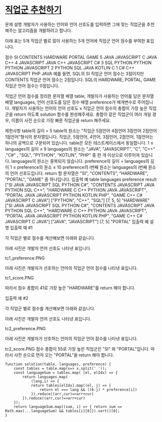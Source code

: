# [직업군 추천하기](https://programmers.co.kr/learn/courses/30/lessons/84325?language=javascript)
문제 설명
개발자가 사용하는 언어와 언어 선호도를 입력하면 그에 맞는 직업군을 추천해주는 알고리즘을 개발하려고 합니다.

아래 표는 5개 직업군 별로 많이 사용하는 5개 언어에 직업군 언어 점수를 부여한 표입니다.

점수	SI	CONTENTS	HARDWARE	PORTAL	GAME
5	JAVA	JAVASCRIPT	C	JAVA	C++
4	JAVASCRIPT	JAVA	C++	JAVASCRIPT	C#
3	SQL	PYTHON	PYTHON	PYTHON	JAVASCRIPT
2	PYTHON	SQL	JAVA	KOTLIN	C
1	C#	C++	JAVASCRIPT	PHP	JAVA
예를 들면, SQL의 SI 직업군 언어 점수는 3점이지만 CONTENTS 직업군 언어 점수는 2점입니다. SQL의 HARDWARE, PORTAL, GAME 직업군 언어 점수는 0점입니다.

직업군 언어 점수를 정리한 문자열 배열 table, 개발자가 사용하는 언어를 담은 문자열 배열 languages, 언어 선호도를 담은 정수 배열 preference가 매개변수로 주어집니다. 개발자가 사용하는 언어의 언어 선호도 x 직업군 언어 점수의 총합이 가장 높은 직업군을 return 하도록 solution 함수를 완성해주세요. 총합이 같은 직업군이 여러 개일 경우, 이름이 사전 순으로 가장 빠른 직업군을 return 해주세요.

제한사항
table의 길이 = 5
table의 원소는 "직업군 5점언어 4점언어 3점언어 2점언어 1점언어"형식의 문자열입니다. 직업군, 5점언어, 4언어, 3점언어, 2점언어, 1점언어는 하나의 공백으로 구분되어 있습니다.
table은 모든 테스트케이스에서 동일합니다.
1 ≤ languages의 길이 ≤ 9
languages의 원소는 "JAVA", "JAVASCRIPT", "C", "C++" ,"C#" , "SQL", "PYTHON", "KOTLIN", "PHP" 중 한 개 이상으로 이루어져 있습니다.
languages의 원소는 중복되지 않습니다.
preference의 길이 = languages의 길이
1 ≤ preference의 원소 ≤ 10
preference의 i번째 원소는 languages의 i번째 원소의 언어 선호도입니다.
return 할 문자열은 "SI", "CONTENTS", "HARDWARE", "PORTAL", "GAME" 중 하나입니다.
입출력 예
table	languages	preference	result
["SI JAVA JAVASCRIPT SQL PYTHON C#", "CONTENTS JAVASCRIPT JAVA PYTHON SQL C++", "HARDWARE C C++ PYTHON JAVA JAVASCRIPT", "PORTAL JAVA JAVASCRIPT PYTHON KOTLIN PHP", "GAME C++ C# JAVASCRIPT C JAVA"]	["PYTHON", "C++", "SQL"]	[7, 5, 5]	"HARDWARE"
["SI JAVA JAVASCRIPT SQL PYTHON C#", "CONTENTS JAVASCRIPT JAVA PYTHON SQL C++", "HARDWARE C C++ PYTHON JAVA JAVASCRIPT", "PORTAL JAVA JAVASCRIPT PYTHON KOTLIN PHP", "GAME C++ C# JAVASCRIPT C JAVA"]	["JAVA", "JAVASCRIPT"]	[7, 5]	"PORTAL"
입출력 예 설명
입출력 예 #1

각 직업군 별로 점수를 계산해보면 아래와 같습니다.

아래 사진은 개발자 언어 선호도 나타낸 표입니다.

tc1_preference.PNG

아래 사진은 개발자가 선호하는 언어의 직업군 언어 점수를 나타낸 표입니다.

tc1_score.PNG

따라서 점수 총합이 41로 가장 높은 "HARDWARE"를 return 해야 합니다.

입출력 예 #2

각 직업군 별로 점수를 계산해보면 아래와 같습니다.

아래 사진은 개발자 언어 선호도 나타낸 표입니다.

tc2_preference.PNG

아래 사진은 개발자가 선호하는 언어의 직업군 언어 점수를 나타낸 표입니다.

tc2_score.PNG
점수 총합이 55로 가장 높은 직업군은 "SI" 와 "PORTAL"입니다.
따라서 사전 순으로 먼저 오는 "PORTAL"을 return 해야 합니다.
```
function solution(table, languages, preference) {
	const tables = table.map(x=> x.split(' '));
	const languageSum = tables.map( (el, elIdx) => {
		return languages.map(
			(lang,i) => {
			return tables[elIdx].map((el, j) => {
				return el === lang && ((6-j) * preference[i])
			}).reduce((arr,cur)=>arr+cur)
		}).reduce((arr,cur)=>arr+cur)
	});
	return languageSum.map((sum, i) => { return sum == Math.max(...languageSum) && tables[i][0]}).sort()[0];
}
```
